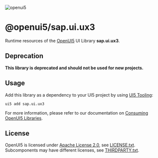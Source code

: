 ![openui5](http://openui5.org/images/OpenUI5_new_big_side.png)

# @openui5/sap.ui.ux3
Runtime resources of the [OpenUI5](https://github.com/SAP/openui5) UI Library **sap.ui.ux3**.

## Deprecation
**This library is deprecated and should not be used for new projects.**

## Usage
Add this library as a dependency to your UI5 project by using [UI5 Tooling](https://sap.github.io/ui5-tooling/):

```
ui5 add sap.ui.ux3
```

For more information, please refer to our documentation on [Consuming OpenUI5 Libraries](https://sap.github.io/ui5-tooling/pages/OpenUI5/).

## License
OpenUI5 is licensed under [Apache License 2.0](https://www.apache.org/licenses/LICENSE-2.0), see [LICENSE.txt](LICENSE.txt).
Subcomponents may have different licenses, see [THIRDPARTY.txt](THIRDPARTY.txt).
